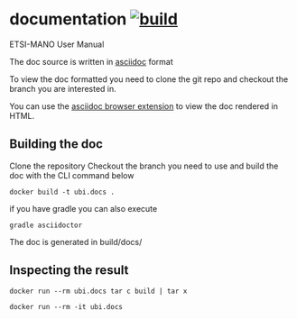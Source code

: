 documentation    [![build][build-icon]][build-page]
=============

[build-icon]: ../../workflows/CI/badge.svg
[build-page]: ../../actions


ETSI-MANO User Manual

The doc source is written in [asciidoc](http://asciidoc.org/) format

To view the doc formatted you need to clone the git repo and checkout the branch you are interested in.

You can use the [asciidoc browser extension](https://github.com/asciidoctor/asciidoctor-browser-extension) to view the doc rendered in HTML.


Building the doc
----------------

Clone the repository
Checkout the branch you need to use and build the doc with the CLI command below

	docker build -t ubi.docs .
	
if you have gradle you can also execute
	
	gradle asciidoctor

The doc is generated in build/docs/


Inspecting the result
---------------------

	docker run --rm ubi.docs tar c build | tar x

	docker run --rm -it ubi.docs
